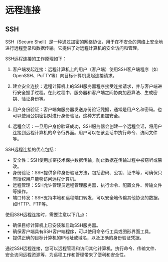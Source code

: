 # 远程连接
## SSH
SSH（Secure Shell）是一种通过加密的网络协议，用于在不安全的网络上安全地进行远程登录和数据传输。它提供了对远程计算机的安全访问和管理。

SSH远程连接的工作原理如下：

1. 客户端发起连接：远程计算机上的用户（客户端）使用SSH客户端程序（如OpenSSH、PuTTY等）向目标计算机发起连接请求。

2. 建立安全连接：远程计算机上的SSH服务器程序接受连接请求，并与客户端进行安全握手过程。在此过程中，服务器和客户端之间协商加密算法、生成密钥、验证身份等。

3. 用户身份验证：客户端向服务器发送身份验证凭据，通常是用户名和密码。也可以使用公钥密钥对进行身份验证，这种方式更加安全。

4. 远程会话：一旦用户身份验证成功，SSH服务器会创建一个远程会话，将用户连接到远程计算机的命令行界面。用户可以在该会话中执行命令、访问文件等。

SSH远程连接的优点包括：

- 安全性：SSH使用加密技术保护数据传输，防止数据在传输过程中被窃听或篡改。
- 身份验证：SSH提供多种身份验证方法，包括密码、公钥、证书等，可确保只有授权用户能够访问远程计算机。
- 远程管理：SSH允许管理员远程管理服务器，执行命令、配置文件、传输文件等操作。
- 端口转发：SSH支持本地和远程端口转发，可以安全地传输其他协议的数据，如HTTP、FTP等。

使用SSH远程连接时，需要注意以下几点：

- 确保目标计算机上已安装和启动SSH服务器。
- 确保客户端具有SSH客户端程序，可以使用命令行工具或图形界面工具。
- 提供正确的目标计算机的IP地址或域名，以及正确的身份验证凭据。

通过SSH远程连接，您可以远程管理和访问其他计算机，执行命令、传输文件、安全访问远程资源等，为远程工作和管理带来了便利和安全性。